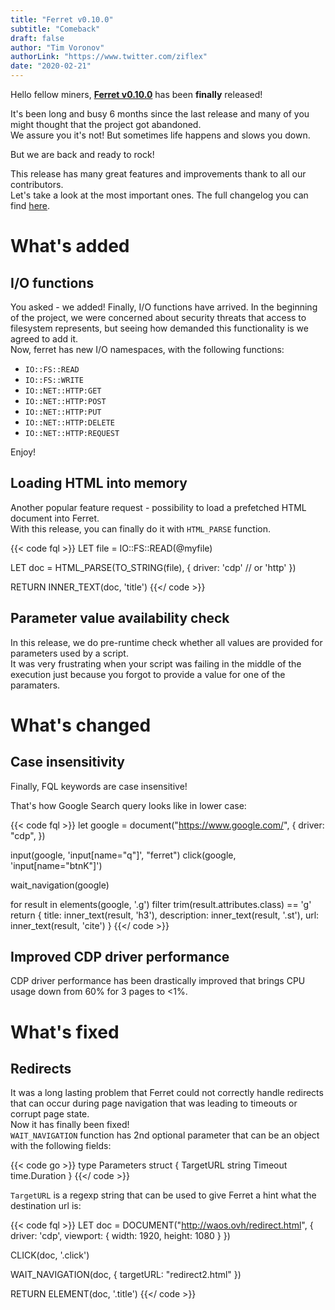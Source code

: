 ```yaml
---
title: "Ferret v0.10.0"
subtitle: "Comeback"
draft: false
author: "Tim Voronov"
authorLink: "https://www.twitter.com/ziflex"
date: "2020-02-21"
---
```


Hello fellow miners, **[Ferret v0.10.0](https://github.com/MontFerret/ferret/releases/tag/v0.10.0)** has been **finally** released!

It's been long and busy 6 months since the last release and many of you might thought that the project got abandoned.    
We assure you it's not! But sometimes life happens and slows you down.

But we are back and ready to rock!

This release has many great features and improvements thank to all our contributors.    
Let's take a look at the most important ones. The full changelog you can find [here](https://github.com/MontFerret/ferret/blob/master/CHANGELOG.md#0100).

# What's added
## I/O functions
You asked - we added! Finally, I/O functions have arrived.
In the beginning of the project, we were concerned about security threats that access to filesystem represents, but seeing how demanded this functionality is we agreed to add it.    
Now, ferret has new I/O namespaces, with the following functions:

- ``IO::FS::READ``
- ``IO::FS::WRITE``
- ``IO::NET::HTTP:GET``
- ``IO::NET::HTTP:POST``
- ``IO::NET::HTTP:PUT``
- ``IO::NET::HTTP:DELETE``
- ``IO::NET::HTTP:REQUEST``

Enjoy!

## Loading HTML into memory
Another popular feature request - possibility to load a prefetched HTML document into Ferret.    
With this release, you can finally do it with ``HTML_PARSE`` function.

{{< code fql >}}
LET file = IO::FS::READ(@myfile)

LET doc = HTML_PARSE(TO_STRING(file), {
    driver: 'cdp' // or 'http'
})

RETURN INNER_TEXT(doc, 'title')
{{</ code >}}

## Parameter value availability check
In this release, we do pre-runtime check whether all values are provided for parameters used by a script.    
It was very frustrating when your script was failing in the middle of the execution just because you forgot to provide a value for one of the paramaters.

# What's changed
## Case insensitivity
Finally, FQL keywords are case insensitive!

That's how Google Search query looks like in lower case:

{{< code fql >}}
let google = document("https://www.google.com/", {
    driver: "cdp",
})

input(google, 'input[name="q"]', "ferret")
click(google, 'input[name="btnK"]')

wait_navigation(google)

for result in elements(google, '.g')
    filter trim(result.attributes.class) == 'g'
    return {
        title: inner_text(result, 'h3'),
        description: inner_text(result, '.st'),
        url: inner_text(result, 'cite')
    }
{{</ code >}}

## Improved CDP driver performance
CDP driver performance has been drastically improved that brings CPU usage down from 60% for 3 pages to <1%.   

# What's fixed
## Redirects
It was a long lasting problem that Ferret could not correctly handle redirects that can occur during page navigation that was leading to timeouts or corrupt page state.    
Now it has finally been fixed!   
```WAIT_NAVIGATION``` function has 2nd optional parameter that can be an object with the following fields:

{{< code go >}}
type Parameters struct {
    TargetURL string
    Timeout time.Duration
}
{{</ code >}}

``TargetURL`` is a regexp string that can be used to give Ferret a hint what the destination url is:

{{< code fql >}}
LET doc = DOCUMENT("http://waos.ovh/redirect.html", {
    driver: 'cdp',
    viewport: {
        width: 1920,
        height: 1080
    }
})

CLICK(doc, '.click')

WAIT_NAVIGATION(doc, { targetURL: "redirect2\.html" })

RETURN ELEMENT(doc, '.title')
{{</ code >}}